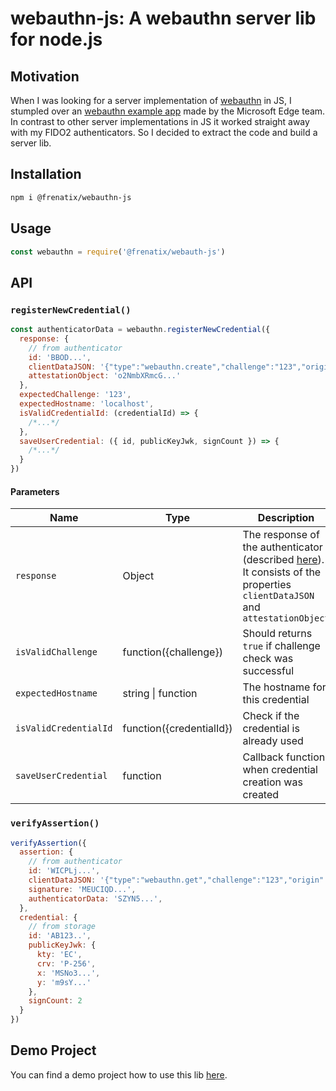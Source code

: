 # webauthn-js: A webauthn server lib for node.js

## Motivation
When I was looking for a server implementation of [webauthn](https://www.w3.org/TR/webauthn/) in JS, I stumpled over an [webauthn example app](https://github.com/MicrosoftEdge/webauthnsample) made by the Microsoft Edge team. In contrast to other server implementations in JS it worked straight away with my FIDO2 authenticators. So I decided to extract the code and build a server lib.

## Installation
```sh
npm i @frenatix/webauthn-js
```

## Usage
```js
const webauthn = require('@frenatix/webauth-js')
```

## API

### `registerNewCredential()`
```js
const authenticatorData = webauthn.registerNewCredential({
  response: {
    // from authenticator
    id: 'BBOD...',
    clientDataJSON: '{"type":"webauthn.create","challenge":"123","origin":"http://localhost:3001",":false}',
    attestationObject: 'o2NmbXRmcG...'
  },
  expectedChallenge: '123',
  expectedHostname: 'localhost',
  isValidCredentialId: (credentialId) => {
    /*...*/
  },
  saveUserCredential: ({ id, publicKeyJwk, signCount }) => {
    /*...*/
  }
})
```

#### Parameters

| Name                  | Type                     | Description       |
| --------------------- | ------------------------ | ----------------- |
| `response`            | Object                   | The response of the authenticator (described [here](https://www.w3.org/TR/webauthn/#authenticatorresponse)). It consists of the properties `clientDataJSON` and `attestationObject` |
| `isValidChallenge`    | function({challenge})    | Should returns `true` if challenge check was successful |
| `expectedHostname`    | string \| function       | The hostname for this credential |
| `isValidCredentialId` | function({credentialId}) | Check if the credential is already used |
| `saveUserCredential`  | function                 | Callback function when credential creation was created |

### `verifyAssertion()`
```js
verifyAssertion({
  assertion: { 
    // from authenticator
    id: 'WICPLj...',
    clientDataJSON: '{"type":"webauthn.get","challenge":"123","origin":"http://localhost:3001","crossOrigin":false}',
    signature: 'MEUCIQD...',
    authenticatorData: 'SZYN5...',
  },
  credential: {
    // from storage
    id: 'AB123..',
    publicKeyJwk: {
      kty: 'EC',
      crv: 'P-256',
      x: 'MSNo3...',
      y: 'm9sY...'
    },
    signCount: 2
  }
})
```

## Demo Project
You can find a demo project how to use this lib [here](https://github.com/frenatix/webauthn-js-demo).
